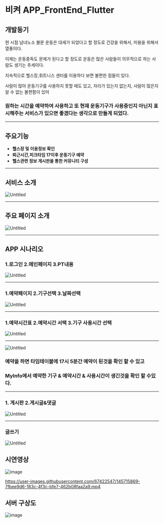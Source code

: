 # 비켜 APP_FrontEnd_Flutter

## 개발동기

현 시점 남녀노소 불문 운동은 대세가 되었다고 할 정도로 건강을 위해서, 미용을 위해서 열풍이다.

이제는 운동중독도 문제가 된다고 할 정도로 운동은 많은 사람들이 의무적으로 하는 사람도 생기는 추세이다. 

지속적으로 헬스장,휘트니스 센터를 이용하다 보면 불편한 점들이 있다. 

사람이 많아 운동기구를 사용하지 못할 때도 있고, 자리가 있는지 없는지, 사람이 많은지 알 수 없는 불편함이 있어 

### 원하는 시간을 예약하여 사용하고 또 현재 운동기구가 사용중인지 아닌지 표시해주는 서비스가 있으면 좋겠다는 생각으로 만들게 되었다.

---

## 주요기능

- **헬스장 및 이용정보 확인**
- **퇴근시간,피크타임 17이후 운동기구 예약**
- **헬스관련 정보 게시판을 통한 커뮤니티 구성**

---

## 서비스 소개

![Untitled](https://s3-us-west-2.amazonaws.com/secure.notion-static.com/0f1c23ef-eb59-4497-93e1-c8b41ead4219/Untitled.png)

---

## 주요 페이지 소개

![Untitled](https://s3-us-west-2.amazonaws.com/secure.notion-static.com/042876c9-4af2-4c0e-8c4c-3e7e03ffdd45/Untitled.png)

---

## APP 시나리오

### 1.로그인 2.메인페이지 3.PT내용

![Untitled](https://s3-us-west-2.amazonaws.com/secure.notion-static.com/bf179738-25b9-48a6-89b0-f024c0ff0153/Untitled.png)

---

### 1.예약페이지 2.기구선택 3.날짜선택

![Untitled](https://s3-us-west-2.amazonaws.com/secure.notion-static.com/2dbccb7c-f2ae-43ec-bbb2-1ff2e12b9951/Untitled.png)

---

### 1.예약시간표 2.예약시간 서택 3.기구 사용시간 선택

![Untitled](https://s3-us-west-2.amazonaws.com/secure.notion-static.com/ad82961a-323c-4650-84f8-2640d2eb608b/Untitled.png)

---

![Untitled](https://s3-us-west-2.amazonaws.com/secure.notion-static.com/caf89948-d35a-4cdd-8d91-27473480baa2/Untitled.png)

### 예약을 하면 타임테이블에 17시 5분간 예약이 된것을 확인 할 수 있고

### MyInfo에서 예약한 기구 & 예약시간 & 사용시간이 생긴것을 확인 할 수있다.

---

### 1. 게시판 2.게시글&댓글

![Untitled](https://s3-us-west-2.amazonaws.com/secure.notion-static.com/08eef811-2e56-4968-9ad7-2027098d68a0/Untitled.png)

---

### 글쓰기

![Untitled](https://s3-us-west-2.amazonaws.com/secure.notion-static.com/75d75ef6-780d-4e1a-961c-f958b69ca92b/Untitled.png)







## 시연영상

![image](https://user-images.githubusercontent.com/67422547/145716087-076ca197-087f-4d8c-a1b0-406aacdc5d65.png)

https://user-images.githubusercontent.com/67422547/145715869-7fbee9d6-183c-4f3c-bfe7-462b08faa2a9.mp4





## 서버 구상도



![image](https://user-images.githubusercontent.com/67422547/145716931-155738f9-d680-40e7-abb8-9d048cb22594.png)
